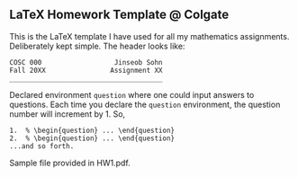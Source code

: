 ## LaTeX Homework Template @ Colgate

This is the LaTeX template I have used for all my mathematics assignments. 
Deliberately kept simple. The header looks like:

```
COSC 000                  Jinseob Sohn
Fall 20XX                Assignment XX
______________________________________
```
Declared environment ```question``` where one could input answers to questions. Each time you declare the ```question``` environment, the question number will increment by 1. So,
```
1.  % \begin{question} ... \end{question}
2.  % \begin{question} ... \end{question} 
...and so forth.
```
Sample file provided in HW1.pdf.
